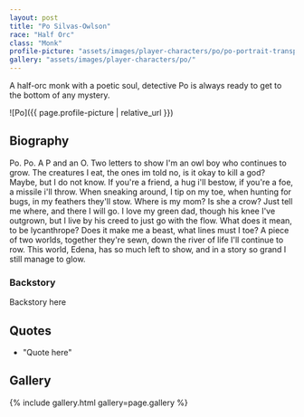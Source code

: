 ```yaml
---
layout: post
title: "Po Silvas-Owlson"
race: "Half Orc"
class: "Monk"
profile-picture: "assets/images/player-characters/po/po-portrait-transparent.png"
gallery: "assets/images/player-characters/po/"
---
```


<!-- Character tagline -->
A half-orc monk with a poetic soul, detective Po is always ready to get to the bottom of any mystery.

![Po]({{ page.profile-picture | relative_url }})

## Biography

Po. Po. A P and an O. Two letters to show I'm an owl boy who continues to grow. The creatures I eat, the ones im told no, is it okay to kill a god? Maybe, but I do not know. If you're a friend, a hug i'll bestow, if you're a foe, a missile i'll throw. When sneaking around, I tip on my toe, when hunting for bugs, in my feathers they'll stow. Where is my mom? Is she a crow? Just tell me where, and there I will go. I love my green dad, though his knee I've outgrown, but I live by his creed to just go with the flow. What does it mean, to be lycanthrope? Does it make me a beast, what lines must I toe? A piece of two worlds, together they're sewn, down the river of life I'll continue to row. This world, Edena, has so much left to show, and in a story so grand I still manage to glow.

### Backstory

Backstory here

## Quotes

- "Quote here"

## Gallery

{% include gallery.html gallery=page.gallery %}
